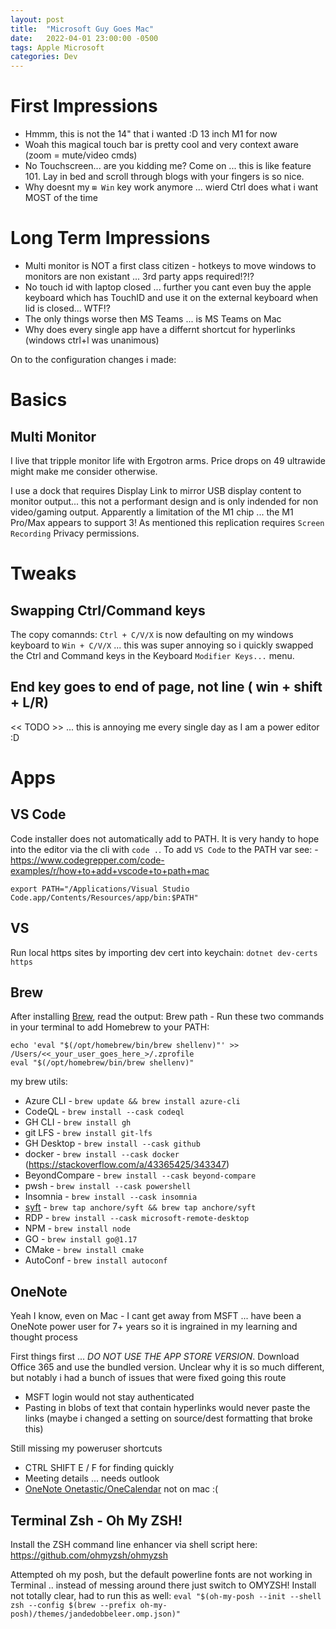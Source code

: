 ```yaml
---
layout: post
title:  "Microsoft Guy Goes Mac"
date:   2022-04-01 23:00:00 -0500
tags: Apple Microsoft
categories: Dev
---
```


# First Impressions
 - Hmmm, this is not the 14" that i wanted :D 13 inch M1 for now
 - Woah this magical touch bar is pretty cool and very context aware (zoom = mute/video cmds)
 - No Touchscreen... are you kidding me? Come on ... this is like feature 101.  Lay in bed and scroll through blogs with your fingers is so nice.
 - Why doesnt my `⊞ Win` key work anymore ... wierd Ctrl does what i want MOST of the time

# Long Term Impressions
 - Multi monitor is NOT a first class citizen - hotkeys to move windows to monitors are non existant ... 3rd party apps required!?!?
 - No touch id with laptop closed ... further you cant even buy the apple keyboard which has TouchID and use it on the external keyboard when lid is closed... WTF!?
 - The only things worse then MS Teams ... is MS Teams on Mac
 - Why does every single app have a differnt shortcut for hyperlinks (windows ctrl+l was unanimous)

On to the configuration changes i made:

# Basics

## Multi Monitor
I live that tripple monitor life with Ergotron arms.  Price drops on 49 ultrawide might make me consider otherwise.

I use a dock that requires Display Link to mirror USB display content to monitor output... this not a performant design and is only indended for non video/gaming output.  Apparently a limitation of the M1 chip ... the M1 Pro/Max appears to support 3!  As mentioned this replication requires `Screen Recording` Privacy permissions. 


# Tweaks

## Swapping Ctrl/Command keys
The copy comannds: `Ctrl + C/V/X` is now defaulting on my windows keyboard to  `Win + C/V/X` ... this was super annoying so i quickly swapped the Ctrl and Command keys in the Keyboard `Modifier Keys...` menu.

## End key goes to end of page, not line ( win + shift + L/R)
<< TODO >> ... this is annoying me every single day as I am a power editor :D


# Apps

## VS Code
Code installer does not automatically add to PATH.  It is very handy to hope into the editor via the cli with ```code .```.  To add `VS Code` to the PATH var see: - https://www.codegrepper.com/code-examples/r/how+to+add+vscode+to+path+mac

```
export PATH="/Applications/Visual Studio Code.app/Contents/Resources/app/bin:$PATH"
```

## VS
Run local https sites by importing dev cert into keychain:
```dotnet dev-certs https```

## Brew
After installing [Brew](https://brew.sh/), read the output: Brew path - Run these two commands in your terminal to add Homebrew to your PATH:    
```
echo 'eval "$(/opt/homebrew/bin/brew shellenv)"' >> /Users/<<_your_user_goes_here_>/.zprofile     
eval "$(/opt/homebrew/bin/brew shellenv)"
```
my brew utils:
- Azure CLI - ```brew update && brew install azure-cli```
- CodeQL - ```brew install --cask codeql```
- GH CLI - ```brew install gh```
- git LFS - ```brew install git-lfs```
- GH Desktop - ```brew install --cask github```
- docker - ```brew install --cask docker``` (https://stackoverflow.com/a/43365425/343347)
- BeyondCompare - ```brew install --cask beyond-compare```
- pwsh - ```brew install --cask powershell```
- Insomnia - ```brew install --cask insomnia```
- [syft](https://github.com/anchore/syft) - ```brew tap anchore/syft && brew tap anchore/syft```
- RDP - ```brew install --cask microsoft-remote-desktop```
- NPM - ```brew install node```
- GO - ```brew install go@1.17```
- CMake - ```brew install cmake```
- AutoConf - ```brew install autoconf```

## OneNote 
Yeah I know, even on Mac - I cant get away from MSFT ... have been a OneNote power user for 7+ years so it is ingrained in my learning and thought process

First things first ... *DO NOT USE THE APP STORE VERSION*. Download Office 365 and use the bundled version. Unclear why it is so much different, but notably i had a bunch of issues that were fixed going this route
 - MSFT login would not stay authenticated
 - Pasting in blobs of text that contain hyperlinks would never paste the links (maybe i changed a setting on source/dest formatting that broke this) 

Still missing my poweruser shortcuts
- CTRL SHIFT E / F for finding quickly
- Meeting details ... needs outlook
- [OneNote Onetastic/OneCalendar](https://getonetastic.com/download) not on mac :( 

## Terminal Zsh - Oh My ZSH!
Install the ZSH command line enhancer via shell script here: https://github.com/ohmyzsh/ohmyzsh

Attempted oh my posh, but the default powerline fonts are not working in Terminal .. instead of messing around there just switch to OMYZSH!  Install not totally clear, had to run this as well:
```eval "$(oh-my-posh --init --shell zsh --config $(brew --prefix oh-my-posh)/themes/jandedobbeleer.omp.json)"``` 

